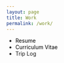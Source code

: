 ```yaml
---
layout: page
title: Work
permalink: /work/
---
```

<style>.site-footer{display:none !important}</style>

- <a href="/Mehus%20resume%209.6.25.pdf" target="_blank" rel="noopener" style="color:#000; text-decoration:none;">Resume</a>
- <a href="/Mehus%CV%209.6.25.pdf" target="_blank" rel="noopener" style="color:#000; text-decoration:none;">Curriculum Vitae</a>
- Trip Log

